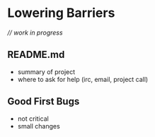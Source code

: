 # Lowering Barriers

*// work in progress*

## README.md

* summary of project
* where to ask for help (irc, email, project call)

## Good First Bugs

* not critical
* small changes